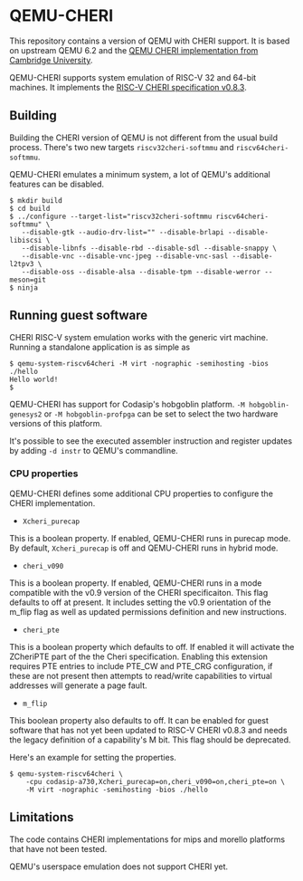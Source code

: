 
# QEMU-CHERI

This repository contains a version of QEMU with CHERI support. It is based on
upstream QEMU 6.2 and the [QEMU CHERI implementation from Cambridge
University](https://github.com/CTSRD-CHERI/qemu).

QEMU-CHERI supports system emulation of RISC-V 32 and 64-bit machines. It
implements the [RISC-V CHERI specification
v0.8.3](https://github.com/riscv/riscv-cheri/releases/tag/v0.8.3-prerelease).

## Building

Building the CHERI version of QEMU is not different from the usual build
process. There's two new targets `riscv32cheri-softmmu` and
`riscv64cheri-softmmu`.

QEMU-CHERI emulates a minimum system, a lot of QEMU's additional features can
be disabled.

```
$ mkdir build
$ cd build
$ ../configure --target-list="riscv32cheri-softmmu riscv64cheri-softmmu" \
   --disable-gtk --audio-drv-list="" --disable-brlapi --disable-libiscsi \
   --disable-libnfs --disable-rbd --disable-sdl --disable-snappy \
   --disable-vnc --disable-vnc-jpeg --disable-vnc-sasl --disable-l2tpv3 \
   --disable-oss --disable-alsa --disable-tpm --disable-werror --meson=git
$ ninja
```

## Running guest software

CHERI RISC-V system emulation works with the generic virt machine.
Running a standalone application is as simple as

```
$ qemu-system-riscv64cheri -M virt -nographic -semihosting -bios ./hello
Hello world!
$
```

QEMU-CHERI has support for Codasip's hobgoblin platform. `-M
hobgoblin-genesys2` or `-M hobgoblin-profpga` can be set to select the two
hardware versions of this platform.

It's possible to see the executed assembler instruction and register updates
by adding `-d instr` to QEMU's commandline.

### CPU properties

QEMU-CHERI defines some additional CPU properties to configure the CHERI
implementation.

* `Xcheri_purecap`

This is a boolean property. If enabled, QEMU-CHERI runs in purecap mode. By
default, `Xcheri_purecap` is off and QEMU-CHERI runs in hybrid mode.

* `cheri_v090`

This is a boolean property. If enabled, QEMU-CHERI runs in a mode compatible
with the v0.9 version of the CHERI specificaiton. This flag defaults to off
at present. It includes setting the v0.9 orientation of the m_flip flag as well
as updated permissions definition and new instructions.

* `cheri_pte`

This is a boolean property which defaults to off. If enabled it will activate
the ZCheriPTE part of the the Cheri specification. Enabling this extension
requires PTE entries to include PTE_CW and PTE_CRG configuration, if these are
not present then attempts to read/write capabilities to virtual addresses will
generate a page fault.

* `m_flip`

This boolean property also defaults to off. It can be enabled for guest
software that has not yet been updated to RISC-V CHERI v0.8.3 and needs the
legacy definition of a capability's M bit. This flag should be deprecated.

Here's an example for setting the properties.

```
$ qemu-system-riscv64cheri \
    -cpu codasip-a730,Xcheri_purecap=on,cheri_v090=on,cheri_pte=on \
    -M virt -nographic -semihosting -bios ./hello
```

## Limitations

The code contains CHERI implementations for mips and morello platforms that
have not been tested.

QEMU's userspace emulation does not support CHERI yet.
